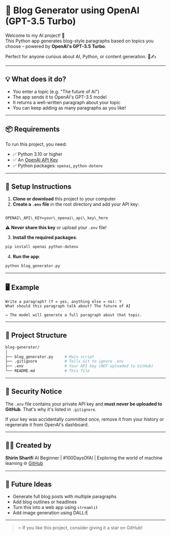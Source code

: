 
# 📝 Blog Generator using OpenAI (GPT-3.5 Turbo)

Welcome to my AI project! 🚀  
This Python app generates blog-style paragraphs based on topics you choose – powered by **OpenAI's GPT-3.5 Turbo**.

Perfect for anyone curious about AI, Python, or content generation. 🤖✍️

---

## 💡 What does it do?

- You enter a topic (e.g. "The future of AI")
- The app sends it to OpenAI's GPT-3.5 model
- It returns a well-written paragraph about your topic
- You can keep adding as many paragraphs as you like!

---

## 📦 Requirements

To run this project, you need:

- ✅ Python 3.10 or higher
- ✅ An [OpenAI API Key](https://platform.openai.com/account/api-keys)
- ✅ Python packages: `openai`, `python-dotenv`

---

## 🔧 Setup Instructions

1. **Clone or download** this project to your computer  
2. **Create a `.env` file** in the root directory and add your API key:

```

OPENAI\_API\_KEY=your\_openai\_api\_key\_here

````

⚠️ **Never share this key** or upload your `.env` file!

3. **Install the required packages**:

```bash
pip install openai python-dotenv
````

4. **Run the app**:

```bash
python blog_generator.py
```

---

## 🖥️ Example

```text
Write a paragraph? (Y = yes, anything else = no): Y
What should this paragraph talk about? The future of AI

→ The model will generate a full paragraph about that topic.
```

---

## 📁 Project Structure

```bash
blog-generator/
│
├── blog_generator.py     # Main script
├── .gitignore            # Tells Git to ignore .env
├── .env                  # Your API key (NOT uploaded to GitHub)
└── README.md             # This file
```

---

## 🔐 Security Notice

The `.env` file contains your private API key and **must never be uploaded to GitHub**.
That's why it's listed in `.gitignore`.

If your key was accidentally committed once, remove it from your history or regenerate it from OpenAI's dashboard.

---

## 👩‍💻 Created by

**Shirin Sharifi**
AI Beginner | #100DaysOfAI | Exploring the world of machine learning
🌐 [GitHub](https://github.com/shirinxbyte)

---

## 🚀 Future Ideas

* Generate full blog posts with multiple paragraphs
* Add blog outlines or headlines
* Turn this into a web app using `streamlit`
* Add image generation using DALL·E

---

> ⭐️ If you like this project, consider giving it a star on GitHub!


